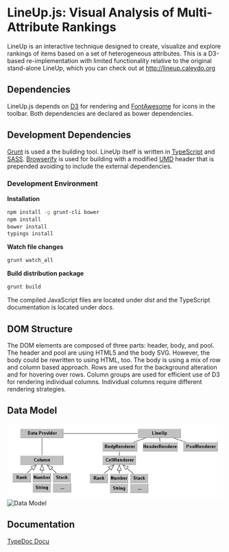 LineUp.js: Visual Analysis of Multi-Attribute Rankings
======================================================

LineUp is an interactive technique designed to create, visualize and explore rankings of items based on a set of heterogeneous attributes. 
This is a D3-based re-implementation with limited functionality relative to the original stand-alone LineUp, which you can check out at http://lineup.caleydo.org

Dependencies
------------

LineUp.js depends on [D3](http://d3js.org) for rendering and [FontAwesome](http://fontawesome.io/) for icons in the toolbar. Both dependencies are declared as bower dependencies. 

Development Dependencies
----------------

[Grunt](http://gruntjs.com/) is used a the building tool. LineUp itself is written in [TypeScript](www.typescriptlang.org) and [SASS](http://sass-lang.com). 
[Browserify](http://browserify.org/) is used for building with a modified [UMD](https://github.com/umdjs/umd) header that is prepended avoiding to include the external dependencies.

### Development Environment

**Installation**

```bash
npm install -g grunt-cli bower
npm install
bower install
typings install
```

**Watch file changes**

```bash
grunt watch_all
```

**Build distribution package**

```bash
grunt build
```

The compiled JavaScript files are located under _dist_ and the TypeScript documentation is located under _docs_.

DOM Structure
-------------

The DOM elements are composed of three parts: header, body, and pool. 
The header and pool are using HTML5 and the body SVG. However, the body could be rewritten to using HTML, too. 
The body is using a mix of row and column based approach. Rows are used for the background alteration and for hovering over rows. 
Column groups are used for efficient use of D3 for rendering individual columns. Individual columns require different rendering strategies. 

Data Model
----------

![Data Model](assets/data_model.png)
![Data Model](../assets/data_model.png)

Documentation
-------------

[TypeDoc Docu](http://caleydo.github.io/lineup.js/docs/index.html)



